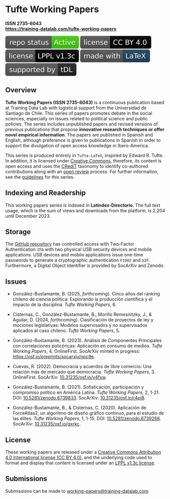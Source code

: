 # Tufte Working Papers
**ISSN 2735-6043** \
**https://training-datalab.com/tufte-working-papers**

[![Project Status: Active – The project has reached a stable, usable state and is being actively developed.](https://raw.githubusercontent.com/training-datalab/tufte-working-papers/master/badges/active.svg)](STATUS.md) [![License](https://raw.githubusercontent.com/training-datalab/tufte-working-papers/master/badges/cc_by_4_0.svg)](LICENSE-CC.md) [![License](https://raw.githubusercontent.com/training-datalab/tufte-working-papers/master/badges/lppl.svg)](LICENSE-LPPL.md) [![Latex](https://raw.githubusercontent.com/training-datalab/tufte-working-papers/master/badges/latex.svg)](https://www.latex-project.org/) [![tDL](https://raw.githubusercontent.com/training-datalab/tufte-working-papers/master/badges/tDL.svg)](https://training-datalab.com/)

## Overview

**Tufte Working Papers (ISSN 2735-6043)** is a continuous publication based at Training Data Lab with logistical support from the Universidad de Santiago de Chile. This series of papers promotes debate in the social sciences, especially on issues related to political science and public policies. The series includes unpublished papers and revised versions of previous publications that propose **innovative research techniques or offer novel empirical information**. The papers are published in Spanish and English, although preference is given to publications in Spanish in order to support the divulgation of open access knowledge in Ibero-America.

This series is produced entirely in `Tufte-LaTeX`, inspired by Edward R. Tufte. In addition, it is licensed under [Creative Commons](LICENSE-CC.md), therefore, its content is open access and uses the [CRediT](https://training-datalab.com/credit/) taxonomy to identify co-authored contributions along with an [open review](https://training-datalab.com/tufte-working-papers/open-review/) process. For further information, see the [guidelines](https://training-datalab.com/tufte-working-papers/guidelines/) for this series.

## Indexing and Readership

This working papers series is indexed in **Latindex-Directorio**. The full text usage, which is the sum of views and downloads from the platform, is 2,204 until December 2023.

## Storage

The [GitHub repository](https://github.com/training-datalab/tufte-working-papers) has controlled access with Two-Factor Authentication `2FA` with two physical USB security devices and mobile applications. USB devices and mobile applications issue one-time passwords to generate a cryptographic authentication `FIDO2` and `U2F`. Furthermore, a Digital Object Identifier is provided by SocArXiv and Zenodo.

## Issues

- González-Bustamante, B. (2025, *forthcoming*). Cinco años del ranking chileno de ciencia política: Explorando la producción científica y el impacto de la disciplina.  *Tufte Working Papers*, 6.

- Cisternas, C., González-Bustamante, B., Morillo Remesnitzky, J., & Aguilar, D. (2024, *forthcoming*). Clasificación de proyectos de ley y mociones legislativas: Modelos supervisados y no supervisados aplicados al caso chileno. *Tufte Working Papers*, 5.

- González-Bustamante, B. (2023). Análisis de Componentes Principales con correlaciones policóricas: Aplicación en consumo de medios. *Tufte Working Papers*, 4. OnlineFirst. SocArXiv minted in progress: https://osf.io/preprints/socarxiv/npc9e.

- Cuevas, R. (2022). Democracia y acuerdos de libre comercio: Una relación más de mercado que democracia. *Tufte Working Papers*, 3. OnlineFirst. SocArXiv: [10.31235/osf.io/y4fxw](https://doi.org/10.31235/osf.io/y4fxw).

- González-Bustamante, B. (2021). Sofisticación, participación y compromiso político en América Latina. *Tufte Working Papers*, 2, 1-21. DOI: [10.5281/zenodo.6739833](https://doi.org/10.5281/zenodo.6739833). SocArXiv: [10.31235/osf.io/r4pj8](https://doi.org/10.31235/osf.io/r4pj8).

- González-Bustamante, B., & Cisternas, C. (2020). Aplicación de ForceAtlas2, un algoritmo de diseño gráfico continuo, para el estudio de las élites. *Tufte Working Papers*, 1, 1-15. DOI: [10.5281/zenodo.6739266](https://doi.org/10.5281/zenodo.6739266). SocArXiv: [10.31235/osf.io/gxrkc](https://doi.org/10.31235/osf.io/gxrkc).

## License

These working papers are released under a [Creative Commons Attribution 4.0 International license (CC BY 4.0)](LICENSE-CC.md), and the underlying code used to format and display that content is licensed under an [LPPL v1.3c license](LICENSE-LPPL.md).

## Submissions

Submissions can be made to working-papers@training-datalab.com.
